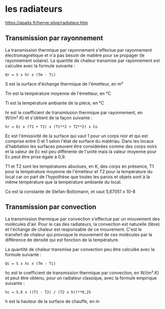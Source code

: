 # les radiateurs

https://apalis.fr/herve.silve/radiateur.htm

## Transmission par rayonnement

La transmission thermique par rayonnement s'effectue par rayonnement électromagnétique et n'a pas besoin de matière pour se propager (le rayonnement solaire). La quantité de chaleur transmise par rayonnement est calculée avec la formule suivante :
```
Qr = S x hr x (Tm - Ti)
```
S est la surface d'échange thermique de l'émetteur, en m²

Tm est la température moyenne de l'émetteur, en °C

Ti est la température ambiante de la pièce, en °C

hr est le coefficient de transmission thermique par rayonnement, en W/(m².K) et s'obtient de la façon suivante :
```
hr = Ec x (T1 + T2) x (T1**2 + T2**2) x Co
```
Ec est l'émissivité de la surface qui vaut 1 pour un corps noir et qui est comprise entre 0 et 1 selon l'état de surface du matériau. Dans les locaux d'habitation les surfaces peuvent être considérées comme des corps noirs et la valeur de Ec est peu différente de l'unité mais la valeur moyenne pour Ec peut être prise égale à 0,9.

T1 et T2 sont les températures absolues, en K, des corps en présence, T1 pour la température moyenne de l'émetteur et T2 pour la température du local car on part de l'hypothèse que toutes les parois et objets sont à la même température que la température ambiante du local.

Co est la constante de Stefan-Boltzmann, et vaut 5,67051 x 10-8

## Transmission par convection

La transmission thermique par convection s'effectue par un mouvement des molécules d'air. Pour le cas des radiateurs, la convection est naturelle (libre) et l'échange de chaleur est responsable de ce mouvement. C'est le transfert de chaleur qui provoque le mouvement de ces molécules par la différence de densité qui est fonction de la température.

La quantité de chaleur transmise par convection peu être calculée avec la formule suivante :
```
Qc = S x hc x (Tm - Ti)
```

hc est le coefficient de transmission thermique par convection, en W/(m².K) et peut être obtenu, pour un radiateur classique, avec la formule empirique suivante :

```
hc = 5,6 x ((T1 - T2) / (T2 x h))**0,25
```

h est la hauteur de la surface de chauffe, en m


